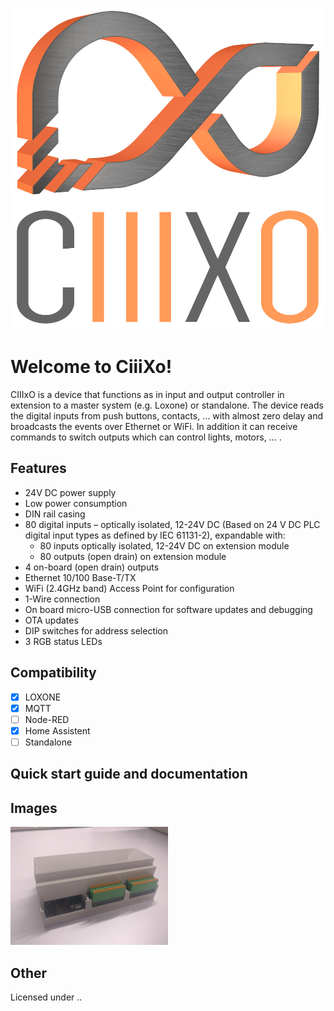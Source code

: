 <p align="center">
  <img src="/images/CiiiXo_logo_colour.png">
</p>
  
# Welcome to CiiiXo!

CIIIxO is a device that functions as in input and output controller in extension to a master system (e.g. Loxone) or standalone. The device reads the digital inputs from push buttons, contacts, … with almost zero delay and broadcasts the events over Ethernet or WiFi. In addition it can receive commands to switch outputs which can control lights, motors, … .

## Features
- 24V DC power supply
- Low power consumption
- DIN rail casing
- 80 digital inputs – optically isolated, 12-24V DC (Based on 24 V DC PLC digital input types as defined by IEC 61131-2), expandable with:
  - 80 inputs optically isolated, 12-24V DC on extension module
  - 80 outputs (open drain) on extension module
- 4 on-board (open drain) outputs
- Ethernet 10/100 Base-T/TX
- WiFi (2.4GHz band) Access Point for configuration
- 1-Wire connection
- On board micro-USB connection for software updates and debugging
- OTA updates
- DIP switches for address selection
- 3 RGB status LEDs

## Compatibility
- [x] LOXONE
- [x] MQTT
- [ ] Node-RED
- [x] Home Assistent
- [ ] Standalone

## Quick start guide and documentation

## Images
<img src="/images/CiiiXo.jpg" width="50%">

## Other

Licensed under ..
